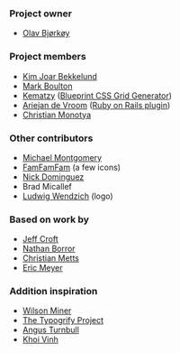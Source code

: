 ### Project owner ###
  * [Olav Bjørkøy](http://bjorkoy.com)

### Project members ###

  * [Kim Joar Bekkelund](http://kimjoar.net/)
  * [Mark Boulton](http://www.markboulton.co.uk/)
  * [Kematzy](http://www.kematzy.com/) ([Blueprint CSS Grid Generator](http://kematzy.com/blueprint-generator/))
  * [Ariejan de Vroom](http://ariejan.net/) ([Ruby on Rails plugin](http://trac.ariejan.net/wiki/Blueprint))
  * [Christian Monotya](http://www.christianmontoya.com/)

### Other contributors ###
  * [Michael Montgomery](http://michaelmontgomery.net/)
  * [FamFamFam](http://famfamfam.com/) (a few icons)
  * [Nick Dominguez](http://nickdominguez.com/)
  * Brad Micallef
  * [Ludwig Wendzich](http://www.ludwignz.com/) (logo)

### Based on work by ###
  * [Jeff Croft](http://jeffcroft.com)
  * [Nathan Borror](http://playgroundblues.com)
  * [Christian Metts](http://mintchaos.com)
  * [Eric Meyer](http://meyerweb.com/eric)

### Addition inspiration ###
  * [Wilson Miner](http://wilsonminer.com)
  * [The Typogrify Project](http://code.google.com/p/typogrify)
  * [Angus Turnbull](http://twinhelix.com)
  * [Khoi Vinh](http://subtraction.com)